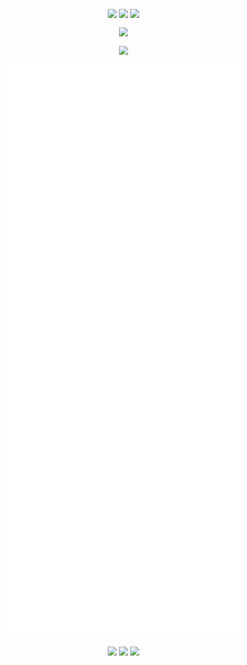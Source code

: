 
<!--
**chriswells0/chriswells0** is a ✨ _special_ ✨ repository because its `README.md` (this file) appears on your GitHub profile.

Here are some ideas to get you started:

- 🔭 I’m currently working on ...
- 🌱 I’m currently learning ...
- 👯 I’m looking to collaborate on ...
- 🤔 I’m looking for help with ...
- 💬 Ask me about ...
- 📫 How to reach me: ...
- 😄 Pronouns: ...
- ⚡ Fun fact: ...
-->

<!--
References and more ideas:

* https://github.com/anuraghazra/github-readme-stats
* https://github.com/lowlighter/metrics
* Add recent blog posts: https://www.sitepoint.com/github-profile-readme/
-->

<div id="contact-top" align="center">
    <p>
    <a href="https://chriswells.io" title="Visit my website"><img src="https://img.shields.io/badge/ChrisWells.io-my%20website-blue" /></a>
    <a href="https://twitter.com/chriswells0" title="Follow me on Twitter"><img src="https://img.shields.io/twitter/follow/chriswells0?style=social" /></a>
    <a href="https://www.linkedin.com/in/chriswells0" title="Connect with me on LinkedIn"><img src="https://img.shields.io/badge/LinkedIn-blue?logo=linkedin" /></a>
    </p>
</div>

<div id="stats" align="center">
    <p>
        <picture>
            <source 
              srcset="https://github-readme-stats.vercel.app/api?username=chriswells0&theme=vue-dark&include_all_commits=true&show_icons=true"
              media="(prefers-color-scheme: dark)"
            />
            <source
              srcset="https://github-readme-stats.vercel.app/api?username=chriswells0&theme=vue&include_all_commits=true&show_icons=true"
              media="(prefers-color-scheme: light), (prefers-color-scheme: no-preference)"
            />
            <img src="https://github-readme-stats.vercel.app/api?username=chriswells0&theme=vue&include_all_commits=true&show_icons=true" />
        </picture>
    </p>
    <p>
        <picture>
            <source 
              srcset="https://github-readme-stats.vercel.app/api/top-langs/?username=chriswells0&theme=vue-dark&hide_progress=true"
              media="(prefers-color-scheme: dark)"
            />
            <source
              srcset="https://github-readme-stats.vercel.app/api/top-langs/?username=chriswells0&theme=vue&hide_progress=true"
              media="(prefers-color-scheme: light), (prefers-color-scheme: no-preference)"
            />
            <img src="https://github-readme-stats.vercel.app/api/top-langs/?username=chriswells0&theme=vue&hide_progress=true" />
        </picture>
    </p>
</div>

<div id="metrics" align="center">
    <picture>
        <img src="/github-metrics.svg" alt="Metrics">
    </picture>
</div>

<div id="contact-bottom" align="center">
    <p>
    <a href="https://chriswells.io" title="Visit my website"><img src="https://img.shields.io/badge/ChrisWells.io-my%20website-blue" /></a>
    <a href="https://twitter.com/chriswells0" title="Follow me on Twitter"><img src="https://img.shields.io/twitter/follow/chriswells0?style=social" /></a>
    <a href="https://www.linkedin.com/in/chriswells0" title="Connect with me on LinkedIn"><img src="https://img.shields.io/badge/LinkedIn-blue?logo=linkedin" /></a>
    </p>
</div>
